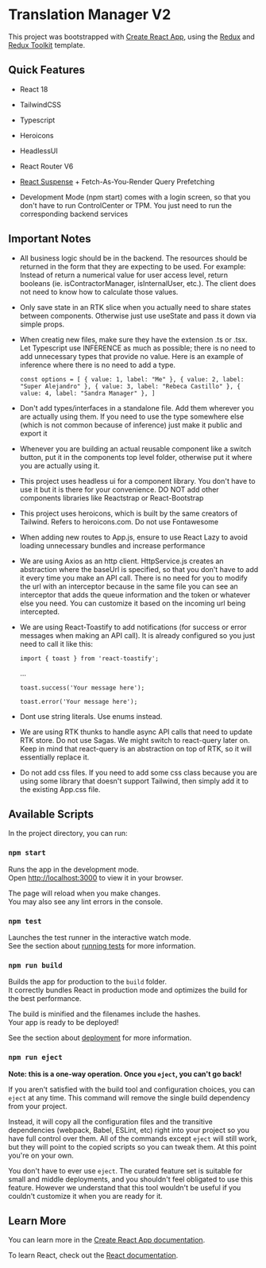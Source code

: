 # Translation Manager V2

This project was bootstrapped with [Create React App](https://github.com/facebook/create-react-app), using the [Redux](https://redux.js.org/) and [Redux Toolkit](https://redux-toolkit.js.org/) template.

## Quick Features

- React 18
- TailwindCSS
- Typescript
- Heroicons
- HeadlessUI
- React Router V6
- [React Suspense](https://reactjs.org/docs/concurrent-mode-suspense.html) + Fetch-As-You-Render Query Prefetching

- Development Mode (npm start) comes with a login screen, so that you don't have to run ControlCenter or TPM. You just need to run the corresponding backend services

## Important Notes

- All business logic should be in the backend. The resources should be returned in the form that they are expecting to be used.
  For example: Instead of return a numerical value for user access level, return booleans (ie. isContractorManager, isInternalUser, etc.). The client does not need to know how to calculate those values.

- Only save state in an RTK slice when you actually need to share states between components. Otherwise just use useState and pass it down via
  simple props.

- When creatig new files, make sure they have the extension .ts or .tsx. Let Typescript use INFERENCE as much as possible; there is no need to add unnecessary types that provide no value. Here is an example of inference where there is no need to add a type.

  `const options = [ { value: 1, label: "Me" }, { value: 2, label: "Super Alejandro" }, { value: 3, label: "Rebeca Castillo" }, { value: 4, label: "Sandra Manager" }, ]`

- Don't add types/interfaces in a standalone file. Add them wherever you are actually using them. If you need to use the type somewhere else (which is not common because of inference) just make it public and export it

- Whenever you are building an actual reusable component like a switch button, put it in the components top level folder, otherwise put it where you are actually using it.

- This project uses headless ui for a component library. You don't have to use it but it is there for your convenience. DO NOT add other components libraries like Reactstrap or React-Bootstrap

- This project uses heroicons, which is built by the same creators of Tailwind. Refers to heroicons.com. Do not use Fontawesome

- When adding new routes to App.js, ensure to use React Lazy to avoid loading unnecessary bundles and increase performance

- We are using Axios as an http client. HttpService.js creates an abstraction where the baseUrl is specified, so that you don't have to add it every time you make an API call. There is no need for you to modify the url with an interceptor because in the same file you can see an interceptor that adds the queue information and the token or whatever else you need. You can customize it based on the incoming url being intercepted.

- We are using React-Toastify to add notifications (for success or error messages when making an API call). It is already configured so you just need to call it like this:

  `import { toast } from 'react-toastify';`

  ...

  `toast.success('Your message here');`

  `toast.error('Your message here');`

- Dont use string literals. Use enums instead.

- We are using RTK thunks to handle async API calls that need to update RTK store. Do not use Sagas. We might switch to react-query later on. Keep in mind that react-query is an abstraction on top of RTK, so it will essentially replace it.

- Do not add css files. If you need to add some css class because you are using some library that doesn't support Tailwind, then simply add it to the existing App.css file.

## Available Scripts

In the project directory, you can run:

### `npm start`

Runs the app in the development mode.\
Open [http://localhost:3000](http://localhost:3000) to view it in your browser.

The page will reload when you make changes.\
You may also see any lint errors in the console.

### `npm test`

Launches the test runner in the interactive watch mode.\
See the section about [running tests](https://facebook.github.io/create-react-app/docs/running-tests) for more information.

### `npm run build`

Builds the app for production to the `build` folder.\
It correctly bundles React in production mode and optimizes the build for the best performance.

The build is minified and the filenames include the hashes.\
Your app is ready to be deployed!

See the section about [deployment](https://facebook.github.io/create-react-app/docs/deployment) for more information.

### `npm run eject`

**Note: this is a one-way operation. Once you `eject`, you can't go back!**

If you aren't satisfied with the build tool and configuration choices, you can `eject` at any time. This command will remove the single build dependency from your project.

Instead, it will copy all the configuration files and the transitive dependencies (webpack, Babel, ESLint, etc) right into your project so you have full control over them. All of the commands except `eject` will still work, but they will point to the copied scripts so you can tweak them. At this point you're on your own.

You don't have to ever use `eject`. The curated feature set is suitable for small and middle deployments, and you shouldn't feel obligated to use this feature. However we understand that this tool wouldn't be useful if you couldn't customize it when you are ready for it.

## Learn More

You can learn more in the [Create React App documentation](https://facebook.github.io/create-react-app/docs/getting-started).

To learn React, check out the [React documentation](https://reactjs.org/).
